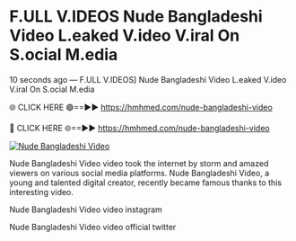 # F.ULL V.IDEOS Nude Bangladeshi Video L.eaked V.ideo V.iral On S.ocial M.edia

10 seconds ago — F.ULL V.IDEOS] Nude Bangladeshi Video L.eaked V.ideo V.iral On S.ocial M.edia

🌐 CLICK HERE 🟢==►► https://hmhmed.com/nude-bangladeshi-video

🔴 CLICK HERE 🌐==►► https://hmhmed.com/nude-bangladeshi-video

[![Nude Bangladeshi Video](https://i.imgur.com/dJHk4Zq.gif)](https://hmhmed.com/nude-bangladeshi-video)

Nude Bangladeshi Video video took the internet by storm and amazed viewers on various social media platforms. Nude Bangladeshi Video, a young and talented digital creator, recently became famous thanks to this interesting video.

Nude Bangladeshi Video video instagram

Nude Bangladeshi Video video official twitter